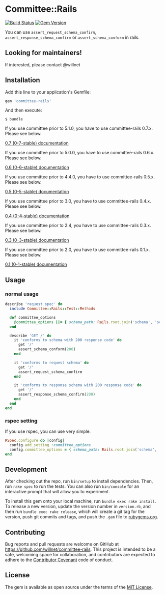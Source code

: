 # Committee::Rails

[![Build Status](https://github.com/willnet/committee-rails/actions/workflows/test.yml/badge.svg)](https://github.com/willnet/committee-rails/actions/workflows/test.yml)
[![Gem Version](https://badge.fury.io/rb/committee-rails.svg)](https://badge.fury.io/rb/committee-rails)

You can use `assert_request_schema_confirm`, `assert_response_schema_confirm` or `assert_schema_conform` in rails.

## Looking for maintainers!

If interested, please contact @willnet

## Installation

Add this line to your application's Gemfile:

```ruby
gem 'committee-rails'
```

And then execute:

    $ bundle

If you use committee prior to 5.1.0, you have to use committee-rails 0.7.x. Please see below.

[0.7 (0-7-stable) documentation](https://github.com/willnet/committee-rails/tree/0-7-stable)

If you use committee prior to 5.0.0, you have to use committee-rails 0.6.x. Please see below.

[0.6 (0-6-stable) documentation](https://github.com/willnet/committee-rails/tree/0-6-stable)

If you use committee prior to 4.4.0, you have to use committee-rails 0.5.x. Please see below.

[0.5 (0-5-stable) documentation](https://github.com/willnet/committee-rails/tree/0-5-stable)

If you use committee prior to 3.0, you have to use committee-rails 0.4.x. Please see below.

[0.4 (0-4-stable) documentation](https://github.com/willnet/committee-rails/tree/0-4-stable)

If you use committee prior to 2.4, you have to use committee-rails 0.3.x. Please see below.

[0.3 (0-3-stable) documentation](https://github.com/willnet/committee-rails/tree/0-3-stable)

If you use committee prior to 2.0, you have to use committee-rails 0.1.x. Please see below.

[0.1 (0-1-stable) documentation](https://github.com/willnet/committee-rails/tree/0-1-stable)

## Usage

### normal usage

```ruby
describe 'request spec' do
  include Committee::Rails::Test::Methods

  def committee_options
    @committee_options ||= { schema_path: Rails.root.join('schema', 'schema.json').to_s }
  end

  describe 'GET /' do
    it 'conforms to schema with 200 response code' do
      get '/'
      assert_schema_conform(200)
    end

    it 'conforms to request schema' do
      get '/'
      assert_request_schema_confirm
    end

    it 'conforms to response schema with 200 response code' do
      get '/'
      assert_response_schema_confirm(200)
    end
  end
end
```

### rspec setting
If you use rspec, you can use very simple.

```ruby
RSpec.configure do |config|
  config.add_setting :committee_options
  config.committee_options = { schema_path: Rails.root.join('schema', 'schema.json').to_s }
end
```

## Development

After checking out the repo, run `bin/setup` to install dependencies. Then, run `rake spec` to run the tests. You can also run `bin/console` for an interactive prompt that will allow you to experiment.

To install this gem onto your local machine, run `bundle exec rake install`. To release a new version, update the version number in `version.rb`, and then run `bundle exec rake release`, which will create a git tag for the version, push git commits and tags, and push the `.gem` file to [rubygems.org](https://rubygems.org).

## Contributing

Bug reports and pull requests are welcome on GitHub at https://github.com/willnet/committee-rails. This project is intended to be a safe, welcoming space for collaboration, and contributors are expected to adhere to the [Contributor Covenant](http://contributor-covenant.org) code of conduct.


## License

The gem is available as open source under the terms of the [MIT License](http://opensource.org/licenses/MIT).
